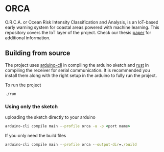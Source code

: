 # ORCA

O.R.C.A. or Ocean Risk Intensity Classification and Analysis, is an IoT-based early warning system for coastal areas powered with machine learning. This repository covers the IoT layer of the project. Check our thesis [paper](https://github.com/jmmaa/orca-iot/blob/main/thesis.pdf) for additional information.

## Building from source

The project uses [arduino-cli](https://arduino.github.io/arduino-cli/0.29/installation/) in compiling the arduino sketch and [rust](https://www.rust-lang.org/learn/get-started) in compiling the receiver for serial communication. It is recommended you install them along with the right setup in the arduino to fully run the project.

To run the project

```cmd
./run
```

### Using only the sketch

uploading the sketch directly to your arduino

```cmd
arduino-cli compile main --profile orca -u -p <port name>
```

If you only need the build files

```cmd
arduino-cli compile main --profile orca --output-dir=./build
```
